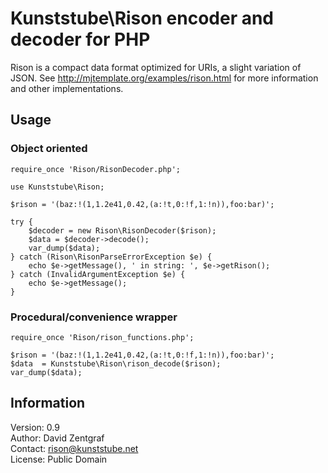 Kunststube\Rison encoder and decoder for PHP
============================================

Rison is a compact data format optimized for URIs, a slight variation of JSON. See http://mjtemplate.org/examples/rison.html for more information and other implementations.

Usage
-----

### Object oriented ###

    require_once 'Rison/RisonDecoder.php';

    use Kunststube\Rison;

    $rison = '(baz:!(1,1.2e41,0.42,(a:!t,0:!f,1:!n)),foo:bar)';

    try {
        $decoder = new Rison\RisonDecoder($rison);
        $data = $decoder->decode();
        var_dump($data);
    } catch (Rison\RisonParseErrorException $e) {
        echo $e->getMessage(), ' in string: ', $e->getRison();
    } catch (InvalidArgumentException $e) {
        echo $e->getMessage();
    }

### Procedural/convenience wrapper ###

    require_once 'Rison/rison_functions.php';

    $rison = '(baz:!(1,1.2e41,0.42,(a:!t,0:!f,1:!n)),foo:bar)';
    $data  = Kunststube\Rison\rison_decode($rison);
    var_dump($data);

Information
-----------

Version: 0.9  
Author:  David Zentgraf  
Contact: rison@kunststube.net  
License: Public Domain
